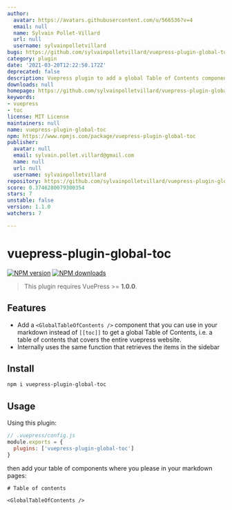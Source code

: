 ```yaml
---
author:
  avatar: https://avatars.githubusercontent.com/u/566536?v=4
  email: null
  name: Sylvain Pollet-Villard
  url: null
  username: sylvainpolletvillard
bugs: https://github.com/sylvainpolletvillard/vuepress-plugin-global-toc/issues
category: plugin
date: '2021-03-20T12:22:50.172Z'
deprecated: false
description: Vuepress plugin to add a global Table of Contents component
downloads: null
homepage: https://github.com/sylvainpolletvillard/vuepress-plugin-global-toc#readme
keywords:
- vuepress
- toc
license: MIT License
maintainers: null
name: vuepress-plugin-global-toc
npm: https://www.npmjs.com/package/vuepress-plugin-global-toc
publisher:
  avatar: null
  email: sylvain.pollet.villard@gmail.com
  name: null
  url: null
  username: sylvainpolletvillard
repository: https://github.com/sylvainpolletvillard/vuepress-plugin-global-toc
score: 0.3746280079300354
stars: 7
unstable: false
version: 1.1.0
watchers: 7

---
```


# vuepress-plugin-global-toc

[![NPM version](https://badgen.net/npm/v/vuepress-plugin-global-toc)](https://npmjs.com/package/vuepress-plugin-global-toc) [![NPM downloads](https://badgen.net/npm/dm/vuepress-plugin-global-toc)](https://npmjs.com/package/vuepress-plugin-global-toc)

> This plugin requires VuePress >= **1.0.0**.

## Features

- Add a `<GlobalTableOfContents />` component that you can use in your markdown instead of `[[toc]]` to get a global Table of Contents, i.e. a table of contents that covers the entire vuepress website.
- Internally uses the same function that retrieves the items in the sidebar

## Install

```bash
npm i vuepress-plugin-global-toc
```

## Usage

Using this plugin:

```javascript
// .vuepress/config.js
module.exports = {
  plugins: ['vuepress-plugin-global-toc']
}
```

then add your table of components where you please in your markdown pages:

```mdx
# Table of contents

<GlobalTableOfContents />
```